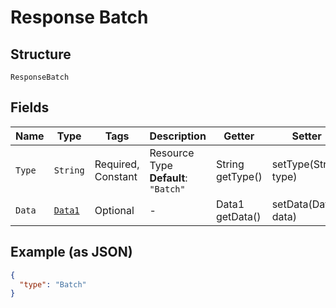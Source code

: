
# Response Batch

## Structure

`ResponseBatch`

## Fields

| Name | Type | Tags | Description | Getter | Setter |
|  --- | --- | --- | --- | --- | --- |
| `Type` | `String` | Required, Constant | Resource Type<br>**Default**: `"Batch"` | String getType() | setType(String type) |
| `Data` | [`Data1`](../../doc/models/data-1.md) | Optional | - | Data1 getData() | setData(Data1 data) |

## Example (as JSON)

```json
{
  "type": "Batch"
}
```

